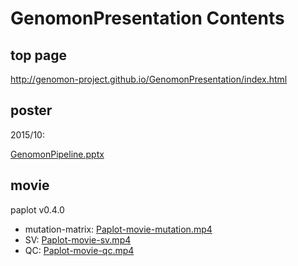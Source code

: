 # GenomonPresentation Contents

## top page

http://genomon-project.github.io/GenomonPresentation/index.html

## poster

2015/10:

[GenomonPipeline.pptx](http://genomon-project.github.io/GenomonPresentation/GenomonPipeline.pptx)

## movie

paplot v0.4.0

 - mutation-matrix: 	[Paplot-movie-mutation.mp4](http://genomon-project.github.io/GenomonPresentation/paplot/Paplot-movie-mutation.mp4)
 - SV: 	[Paplot-movie-sv.mp4](http://genomon-project.github.io/GenomonPresentation/paplot/Paplot-movie-sv.mp4)
 - QC: 	[Paplot-movie-qc.mp4](http://genomon-project.github.io/GenomonPresentation/paplot/Paplot-movie-qc.mp4)

